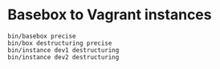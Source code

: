 Basebox to Vagrant instances
============================
    bin/basebox precise
    bin/box destructuring precise
    bin/instance dev1 destructuring
    bin/instance dev2 destructuring
